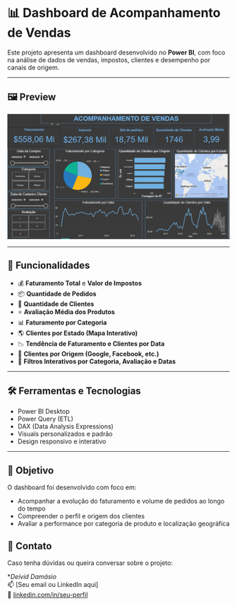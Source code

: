 
# 📊 Dashboard de Acompanhamento de Vendas

Este projeto apresenta um dashboard desenvolvido no **Power BI**, com foco na análise de dados de vendas, impostos, clientes e desempenho por canais de origem.

---

## 🖼️ Preview

![Acompanhamento-vendas](imagens/dashboard.png)

---

## 📌 Funcionalidades

- 💰 **Faturamento Total** e **Valor de Impostos**
- 📦 **Quantidade de Pedidos**
- 👥 **Quantidade de Clientes**
- ⭐ **Avaliação Média dos Produtos**
- 📊 **Faturamento por Categoria**
- 🌎 **Clientes por Estado (Mapa Interativo)**
- 📉 **Tendência de Faturamento e Clientes por Data**
- 📣 **Clientes por Origem (Google, Facebook, etc.)**
- 🎯 **Filtros Interativos por Categoria, Avaliação e Datas**

---

## 🛠️ Ferramentas e Tecnologias

- Power BI Desktop
- Power Query (ETL)
- DAX (Data Analysis Expressions)
- Visuals personalizados e padrão
- Design responsivo e interativo

---

## 🎯 Objetivo

O dashboard foi desenvolvido com foco em:

- Acompanhar a evolução do faturamento e volume de pedidos ao longo do tempo
- Compreender o perfil e origem dos clientes
- Avaliar a performance por categoria de produto e localização geográfica

## 📧 Contato

Caso tenha dúvidas ou queira conversar sobre o projeto:

**Deivid Damásio*  
📫 [Seu email ou LinkedIn aqui]  
🔗 [linkedin.com/in/seu-perfil](https://linkedin.com/in/seu-perfil)
